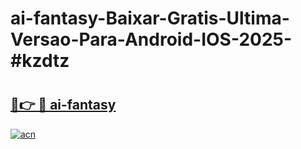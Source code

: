 # ai-fantasy-Baixar-Gratis-Ultima-Versao-Para-Android-IOS-2025-#kzdtz

# <h2><a href="https://ainizakaria.my?title=ai-fantasy&ref=22M">🔗👉 🔴 ai-fantasy</a></h2>

[![acn](https://github.com/user-attachments/assets/0f9c940e-d8b0-45ae-aac7-cd30a18b3e1c)](https://ainizakaria.my?title=ai-fantasy&ref=22M)

